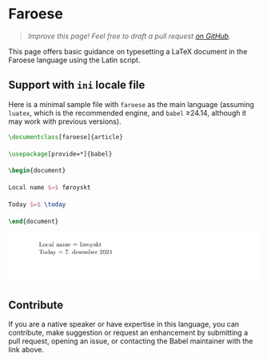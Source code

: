 # Faroese

<blockquote>
  <p><em>Improve this page! Feel free to draft a pull request <a href="https://github.com/latex3/babel/tree/docs/docs">on GitHub</a>.</em></p>
</blockquote>

This page offers basic guidance on typesetting a LaTeX document in the
Faroese language using the Latin script.

## Support with `ini` locale file

Here is a minimal sample file with `faroese` as the main language
(assuming `luatex`, which is the recommended engine, and `babel` ≥24.14,
although it may work with previous versions).

```tex
\documentclass[faroese]{article}

\usepackage[provide=*]{babel}

\begin{document}

Local name $=$ føroyskt

Today $=$ \today

\end{document}
```

![](../media/locale-faroese.png)

## Contribute

If you are a native speaker or have expertise in this language, you can
contribute, make suggestion or request an enhancement by submitting a
pull request, opening an issue, or contacting the Babel maintainer with
the link above.